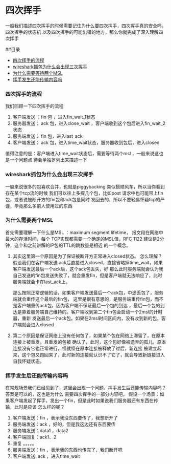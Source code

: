 # 四次挥手

一般我们描述四次挥手的时候需要记住为什么要四次挥手，四次挥手真的安全吗，四次挥手的状态机
以及四次挥手的可能出错的地方，那么你就完成了深入理解四次挥手

##目录

- [四次挥手的流程](###四次挥手的流程)
- [wireshark抓包为什么会出现三次挥手](###wireshark抓包为什么会出现三次挥手)
- [为什么需要等待两个MSL](###为什么需要等待两个MSL)
- [挥手发生还能传输内容吗](###挥手发生后还能传输内容吗)    
    
    
### 四次挥手的流程
我们回顾一下四次挥手的流程
1. 客户端发送 ：fin 包 ，进入fin_wait_1状态
2. 服务器发送： ack 包，进入close_wait ，客户端收到这个包后进入fin_wait_2状态
3. 服务端发送： fin 包，进入last_ack 
4. 客户端发送： ack 包，进入time_wait状态，服务器收到包后，进入closed 

值得注意的是：客户端进入time_wait状态后，需要等待两个msl ，一般来说这也是一个问题点
待会单独罗列出来描述一下


### wireshark抓包为什么会出现三次挥手
一般来说很多的包喜欢合并，也就是piggybacking 类似搭顺风车，所以当你看到存在某个tcp流的时候
我们可以往上多探几个包，比如post 请求中也可能带上fin包，或者说被断开方的fin包和ack包是同时
发回去的，所以不要轻易怀疑tcp的严谨，毕竟那么多前人使用过的东西

### 为什么需要两个MSL
首先需要理解一下什么是MSL ：maximum segment lifetime， 报文段在网络中最大的存活时间，每个
TCP实现都需要一个确定的MSL值，RFC 1122 建议是2分钟，这个和之前讲解的IP包的TTL的跳数量是相近
的一个概念。

1. 其实这里第一个原因是为了保证被断开方正常进入closed状态。 怎么理解？假设我们在客户端发送
ack后直接进入closed，直接省略掉time_wait，如果客户端发送最后一个ack后，这个ack包丢失，好
那么此时服务端就会认为我自己发送的fin包发送失败了，就会重发fin，但是客户端就无法响应了，此时
服务端就会卡在last_ack上。 

   那么按照正常逻辑的话，如果客户端发送最后一个ack包，中途丢包了，服务端就会重传这个最后的fin包，
   这里是很有意思的，是服务端重传fin包，而不是客户端重传ack包，因为客户端不保证最后一个包的到达
   ，最后一个包的到达是靠着服务端自己维持的。客户端收到第二个fin包会启动一个2msl的计时器，重新
   发送最后一个ack包。如果在2msl时间区间内，没有收到新的包，客户端就会进入closed

2. 第二个原因是保证网络上没有任何包了，如果某个包在网络上滞留了，在原本连接上被重发，且重发的包被
确认了，此时，这个包好像被遗弃的孤儿，原本连接没有它也正常进行，怪就怪在原本连接被释放了过后，新连接
被建立起来，这个包又跑回来了，此时新的连接就认识不了它了，就会导致新链接进入自我怀疑状态。

 
 ### 挥手发生后还能传输内容吗
 在常规场景我们已经见到了，这里会出现一个问题，挥手发生后还能传输内容吗？答案是可以的，这也是为什么
 需要四次挥手的一部分内容吧。
 假设一个场景：如果客户端发起了挥手，发出一个fin，但是此时如果说我们服务器还有东西在传输，此时是应该
 怎么样的呢？
 
 1. 客户端发送：fin ，表示我没东西要传了，我想断开了
 2. 服务端发送：ack ，好的，但是我这边还有东西要传
 3. 服务端发送：data1 ，data2
 4. 客户端回复：ack1、2
 5. 重复 。。。。。
 6. 服务端发送：fin ，表示我的东西也传完了，我们断开吧
 7. 客户端发送: ack ，进入time_wait
 
